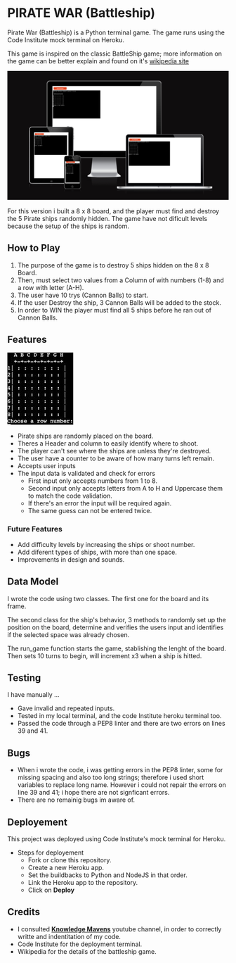 # PIRATE WAR (Battleship)

Pirate War (Battleship) is a Python terminal game. The game runs using the Code
Institute mock terminal on Heroku.

This game is inspired on the classic BattleShip game; more information on the game can be better explain and found on it's [wikipedia site](https://en.wikipedia.org/wiki/Battleship_(game))

![Game screens](images/piratewar.png)

For this version i built a 8 x 8 board, and the player must find and destroy the 5 Pirate ships randomly hidden. The game have not dificult levels because the setup of the ships is random.

## How to Play
1. The purpose of the game is to destroy 5 ships hidden on the 8 x 8 Board.
2. Then, must select two values from a Column of with numbers (1-8) and a row with letter (A-H).
3. The user have 10 trys (Cannon Balls) to start.
4. If the user Destroy the ship, 3 Cannon Balls will be added to the stock.
5. In order to WIN the player must find all 5 ships before he ran out of Cannon Balls.

## Features

![Playing Grid](images/grid.jpg)

- Pirate ships are randomly placed on the board.
- Theres a Header and column to easily identify where to shoot.
- The player can't see where the ships are unless they're destroyed.
- The user have a counter to be aware of how many turns left remain.
- Accepts user inputs
- The input data is validated and check for errors
    - First input only accepts numbers from 1 to 8.
    - Second input only accepts letters from A to H and Uppercase them to match the code validation.
    - If there's an error the input will be required again.
    - The same guess can not be entered twice.


### Future Features

- Add difficulty levels by increasing the ships or shoot number.
- Add diferent types of ships, with more than one space.
- Improvements in design and sounds. 

## Data Model

I wrote the code using two classes. The first one for the board and its frame.

The second class for the ship's behavior, 3 methods to randomly set up the position on the board, determine and verifies the users input and identifies if the selected space was already chosen.

The run_game function starts the game, stablishing the lenght of the board.
Then sets 10 turns to begin, will increment x3 when a ship is hitted.

## Testing

I have manually ...
- Gave invalid and repeated inputs.
- Tested in my local terminal, and the code Institute heroku terminal too.
- Passed the code through a PEP8 linter and there are two errors on lines 39 and 41.

## Bugs

- When i wrote the code, i was getting errors in the PEP8 linter, some for missing spacing and also too long strings; therefore i used short variables to replace long name. However i could not repair the errors on line 39 and 41; i hope there are not signficant errors.
- There are no remainig bugs im aware of.


## Deployement
This project was deployed using Code Institute's mock terminal for Heroku.
- Steps for deployement
    - Fork or clone this repository.
    - Create a new Heroku app.
    - Set the buildbacks to Python and NodeJS in that order.
    - Link the Heroku app to the repository.
    - Click on **Deploy**

## Credits
- I consulted [**Knowledge Mavens**](https://www.youtube.com/@KnowledgeMavens) youtube channel, in order to correctly writte and indentitation of my code.
- Code Institute for the deployment terminal.
- Wikipedia for the details of the battleship game.